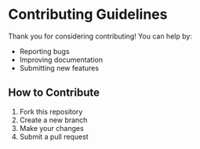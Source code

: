 # Contributing Guidelines

Thank you for considering contributing! You can help by:

- Reporting bugs
- Improving documentation
- Submitting new features

## How to Contribute
1. Fork this repository
2. Create a new branch
3. Make your changes
4. Submit a pull request
